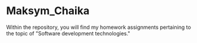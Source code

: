 # Maksym_Chaika
Within the repository, you will find my homework assignments pertaining to the topic of "Software development technologies."
